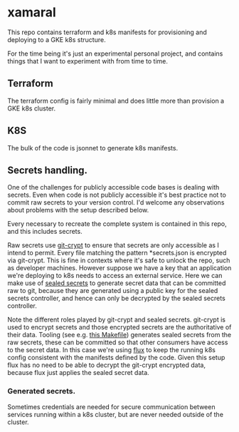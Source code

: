 # xamaral

This repo contains terraform and k8s manifests for provisioning and deploying
to a GKE k8s structure. 

For the time being it's just an experimental personal project, and contains
things that I want to experiment with from time to time.

## Terraform

The terraform config is fairly minimal and does little more than provision a
GKE k8s cluster.

## K8S

The bulk of the code is jsonnet to generate k8s manifests.


## Secrets handling.

One of the challenges for publicly accessible code bases is dealing with
secrets. Even when code is not publicly accessible it's best practice
not to commit raw secrets to your version control. I'd welcome any observations
about problems with the setup described below.

Every necessary to recreate the complete system is contained in this repo, and
this includes secrets.

Raw secrets use [git-crypt](https://github.com/AGWA/git-crypt) to ensure that
secrets are only accessible as I intend to permit. Every file matching the
pattern *secrets.json is encrypted via git-crypt. This is fine in contexts
where it's safe to unlock the repo, such as developer machines. However suppose
we have a key that an application we're deploying to k8s needs to access an
external service. Here we can make use of [sealed
secrets](https://github.com/bitnami-labs/sealed-secrets) to generate secret
data that can be committed raw to git, because they are generated using a public
key for the sealed secrets controller, and hence can only be decrypted by the
sealed secrets controller.

Note the different roles played by git-crypt and sealed secrets. git-crypt is
used to encrypt secrets and those encrypted secrets are the authoritative of
their data. Tooling (see e.g. [this Makefile](./k8s/Makefile)) generates sealed
secrets from the raw secrets, these can be committed so that other consumers
have access to the secret data. In this case we're using
[flux](https://github.com/fluxcd/flux) to keep the running k8s config
consistent with the manifests defined by the code. Given this setup flux has no
need to be able to decrypt the git-crypt encrypted data, because flux just
applies the sealed secret data.


### Generated secrets.

Sometimes credentials are needed for secure communication between services
running within a k8s cluster, but are never needed outside of the cluster.
